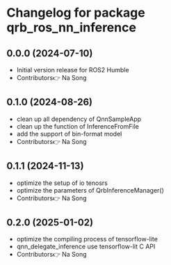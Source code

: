 # Changelog for package qrb_ros_nn_inference

## 0.0.0 (2024-07-10)

- Initial version release for ROS2 Humble
- Contributors👉 Na Song

## 0.1.0 (2024-08-26)

- clean up all dependency of QnnSampleApp
- clean up the function of InferenceFromFile
- add the support of bin-format model
- Contributors👉 Na Song

## 0.1.1 (2024-11-13)

- optimize the setup of io tenosrs
- optimize the parameters of QrbInferenceManager()
- Contributors👉 Na Song

## 0.2.0 (2025-01-02)

- optimize the compiling process of tensorflow-lite
- qnn_delegate_inference use tensorflow-lit C API
- Contributors👉 Na Song